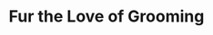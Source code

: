 ---
title: "Fur the Love of Grooming"
url: /amarillo/fur-the-love-of-grooming/
shop: pet grooming
---
